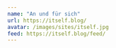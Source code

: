 ```yaml
---
name: "An und für sich"
url: https://itself.blog/
avatar: /images/sites/itself.jpg
feed: https://itself.blog/feed/
---
```

